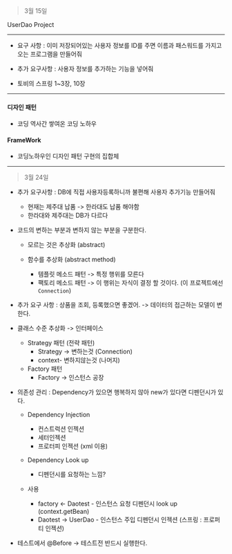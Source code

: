 > 3월 15일

UserDao Project
***

- 요구 사항 : 이미 저장되어있는 사용자 정보를 ID를 주면 이름과 패스워드를 가지고 오는 프로그램을 만들어줘
- 추가 요구사항 : 사용자 정보를 추가하는 기능을 넣어줘

- 토비의 스프링 1~3장,  10장


--------------------------
#### 디자인 패턴
 - 코딩 역사간 쌓여온 코딩 노하우

#### FrameWork
 - 코딩노하우인 디자인 패턴 구현의 집합체
 
 --------------------------
 
 > 3월 24일 
 
 - 추가 요구사항 : DB에 직접 사용자등록하니까 불편해 사용자 추가기능 만들어줘
    - 현재는 제주대 납품 -> 한라대도 납품 해야함
    - 한라대와 제주대는 DB가 다르다
    
 - 코드의 변하는 부분과 변하지 않는 부분을 구분한다.
    - 모르는 것은 추상화 (abstract)
    
    - 함수를 추상화 (abstract method)
        - 템플릿 메소드 패턴 -> 특정 행위를 모른다
        - 팩토리 메소드 패턴 -> 이 행위는 자식이 결정 할 것이다. (이 프로젝트에선 `Connection`)
 - 추가 요구 사항 : 상품을 조회, 등록했으면 좋겠어. -> 데이터의 접근하는 모델이 변한다.
 - 클래스 수준 추상화 -> 인터페이스
    - Strategy 패턴 (전략 패턴)
        - Strategy -> 변하는것 (Connection)
        - context- 변하지않는것 (나머지)
    - Factory 패턴
        - Factory -> 인스턴스 공장
 - 의존성 관리 : Dependency가 있으면 행복하지 않아 new가 있다면 디펜던시가 있다.
     - Dependency Injection
        - 컨스트럭션 인젝션
        - 세터인젝션
        - 프로터피 인젝션 (xml 이용)
     
     - Dependency Look up
        - 디펜던시를 요청하는 느낌?
     - 사용
        - factory <- Daotest  - 인스턴스 요청 디펜던시 look up (context.getBean)
        - Daotest -> UserDao - 인스턴스 주입 디펜던시 인젝션 (스프링 : 프로퍼티 인젝션)
- 테스트에서 @Before -> 테스트전 반드시 실행한다.
 
